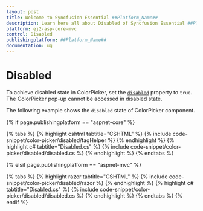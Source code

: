 ```yaml
---
layout: post
title: Welcome to Syncfusion Essential ##Platform_Name##
description: Learn here all about Disabled of Syncfusion Essential ##Platform_Name## widgets based on HTML5 and jQuery.
platform: ej2-asp-core-mvc
control: Disabled
publishingplatform: ##Platform_Name##
documentation: ug
---
```


# Disabled

To achieve disabled state in ColorPicker, set the [`disabled`](https://help.syncfusion.com/cr/aspnetcore-js2/Syncfusion.EJ2.Inputs.ColorPicker.html#Syncfusion_EJ2_Inputs_ColorPicker_Disabled) property to `true`. The ColorPicker pop-up cannot be accessed in disabled state.

The following example shows the `disabled` state of ColorPicker component.

{% if page.publishingplatform == "aspnet-core" %}

{% tabs %}
{% highlight cshtml tabtitle="CSHTML" %}
{% include code-snippet/color-picker/disabled/tagHelper %}
{% endhighlight %}
{% highlight c# tabtitle="Disabled.cs" %}
{% include code-snippet/color-picker/disabled/disabled.cs %}
{% endhighlight %}
{% endtabs %}

{% elsif page.publishingplatform == "aspnet-mvc" %}

{% tabs %}
{% highlight razor tabtitle="CSHTML" %}
{% include code-snippet/color-picker/disabled/razor %}
{% endhighlight %}
{% highlight c# tabtitle="Disabled.cs" %}
{% include code-snippet/color-picker/disabled/disabled.cs %}
{% endhighlight %}
{% endtabs %}
{% endif %}


